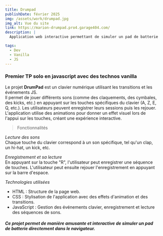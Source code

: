 ```yaml
---
title: Drumpad
publishDate: février 2025
img: /assets/work/drumpad.jpg
img_alt: Vue du site
link: https://marion-drumpad.pro4.garage404.com/
description: |
  Application web interactive permettant de simuler un pad de batterie

tags:
  - Dev
  - Vanilla
  - JS
---
```


### Premier TP solo en javascript avec des technos vanilla

Le projet **DrumPad** est un clavier numérique utilisant les transitions et les événements JS.  
Il permet de jouer différents sons (comme des claquements, des cymbales, des kicks, etc.) en appuyant sur les touches spécifiques du clavier (A, Z, E, Q, etc.). Les utilisateurs peuvent enregistrer leurs sessions puis les rejouer.  
L'application utilise des animations pour donner un effet visuel lors de l'appui sur les touches, créant une expérience interactive.

> Fonctionnalités

*Lecture des sons*  
Chaque touche du clavier correspond à un son spécifique, tel qu'un clap, un hi-hat, un kick, etc.

*Enregistrement et sa lecture*  
En appuyant sur la touche "R", l'utilisateur peut enregistrer une séquence de touches.
L'utilisateur peut ensuite rejouer l'enregistrement en appuyant sur la barre d'espace.

*Technologies utilisées*  
* HTML : Structure de la page web.  
* CSS : Stylisation de l'application avec des effets d'animation et des transitions.  
* JavaScript : Gestion des événements clavier, enregistrement et lecture des séquences de sons.

##### Ce projet permet de manière amusante et interactive de simuler un pad de batterie directement dans le navigateur.
